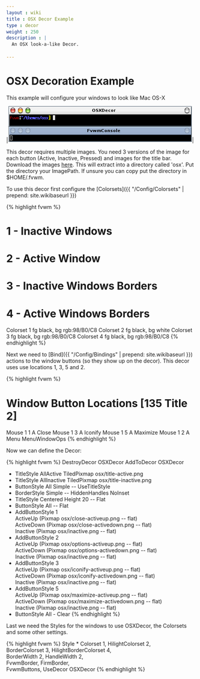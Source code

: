 ```yaml
---
layout : wiki
title : OSX Decor Example
type : decor
weight : 250
description : |
  An OSX look-a-like Decor.

---
```

# OSX Decoration Example

This example will configure your windows to look like Mac OS-X

|![image](scrot.png)|

This decor requires multiple images. You need 3 versions of the image
for each button (Active, Inactive, Pressed) and images for the title bar.
Download the images [here](decor-osx.tar.gz). This will extract into
a directory called 'osx'. Put the directory your ImagePath. If unsure
you can copy put the directory in $HOME/.fvwm.

To use this decor first configure the 
[Colorsets]({{ "/Config/Colorsets" | prepend: site.wikibaseurl }})

{% highlight fvwm %}
#   1 - Inactive Windows 
#   2 - Active Window
#   3 - Inactive Windows Borders
#   4 - Active Windows Borders
Colorset 1 fg black, bg rgb:98/B0/C8
Colorset 2 fg black, bg white
Colorset 3 fg black, bg rgb:98/B0/C8
Colorset 4 fg black, bg rgb:98/B0/C8
{% endhighlight %}

Next we need to [Bind]({{ "/Config/Bindings" | prepend: site.wikibaseurl }})
actions to the window buttons (so they show up on the decor). This decor uses
use locations 1, 3, 5 and 2.

{% highlight fvwm %}
# Window Button Locations [135 Title 2]
Mouse 1 1 A Close
Mouse 1 3 A Iconify
Mouse 1 5 A Maximize
Mouse 1 2 A Menu MenuWindowOps
{% endhighlight %}

Now we can define the Decor:

{% highlight fvwm %}
DestroyDecor OSXDecor
AddToDecor OSXDecor
+ TitleStyle AllActive TiledPixmap osx/title-active.png
+ TitleStyle AllInactive TiledPixmap osx/title-inactive.png
+ ButtonStyle All Simple -- UseTitleStyle
+ BorderStyle Simple -- HiddenHandles NoInset
+ TitleStyle Centered Height 20 -- Flat
+ ButtonStyle All -- Flat
+ AddButtonStyle 1 \
        ActiveUp   (Pixmap osx/close-activeup.png   -- flat) \
        ActiveDown (Pixmap osx/close-activedown.png -- flat) \
        Inactive   (Pixmap osx/inactive.png   -- flat)
+ AddButtonStyle 2 \
        ActiveUp   (Pixmap osx/options-activeup.png   -- flat) \
        ActiveDown (Pixmap osx/options-activedown.png -- flat) \
        Inactive   (Pixmap osx/inactive.png   -- flat)
+ AddButtonStyle 3 \
        ActiveUp   (Pixmap osx/iconify-activeup.png   -- flat) \
        ActiveDown (Pixmap osx/iconify-activedown.png -- flat) \
        Inactive   (Pixmap osx/inactive.png   -- flat)
+ AddButtonStyle 5 \
        ActiveUp   (Pixmap osx/maximize-activeup.png   -- flat) \
        ActiveDown (Pixmap osx/maximize-activedown.png -- flat) \
        Inactive   (Pixmap osx/inactive.png   -- flat)
+ ButtonStyle All - Clear
{% endhighlight %}

Last we need the Styles for the windows to use OSXDecor, the
Colorsets and some other settings.

{% highlight fvwm %}
Style * Colorset 1, HilightColorset 2, \
        BorderColorset 3, HilightBorderColorset 4, \
        BorderWidth 2, HandleWidth 2, \
        FvwmBorder, FirmBorder, \
        FvwmButtons, UseDecor OSXDecor
{% endhighlight %}

